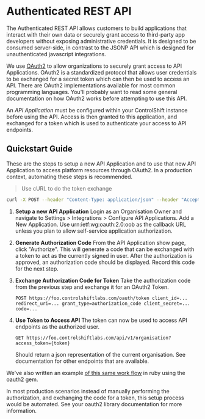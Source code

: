 # Authenticated REST API

The Authenticated REST API allows customers to build applications that interact with their own data or securely grant access to third-party app developers without exposing administrative credentials. It is designed to be consumed server-side, in contrast to the JSONP API which is designed for unauthenticated javascript integrations. 

We use [OAuth2](http://oauth.net/2/) to allow organizations to securely grant access to API Applications. OAuth2 is a standardized protocol that allows user credentials to be exchanged for a secret token which can then be used to access an API. There are OAuth2 implementations available for most common programming languages. You'll probably want to read some general documentation on how OAuth2 works before attempting to use this API. 

An *API Application* must be configured within your ControlShift instance before using the API. Access is then granted to this application, and exchanged for a token which is used to authenticate your access to API endpoints.   

## Quickstart Guide

These are the steps to setup a new API Application and to use that new API Application to access platform resources through OAuth2. In a production context, automating these steps is recommended. 

> Use cURL to do the token exchange

```bash
curl -X POST --header "Content-Type: application/json" --header "Accept: application/json" --data '{"grant_type":"authorization_code", "code":"{code}", "client_id":"{client_id}", "client_secret":"{client_secret}", "redirect_uri":"{redirect_uri}"}' https://foo.controlshiftlabs.com/oauth/token
```

1. **Setup a new API Application** Login as an Organisation Owner and navigate to Settings > Integrations > Configure API Applications. Add a New Application. Use urn:ietf:wg:oauth:2.0:oob as the callback URL unless you plan to allow self-service application authorization. 

2. **Generate Authorization Code** From the API Application show page, click "Authorize". This will generate a code that can be exchanged with a token to act as the currently signed in user. After the authorization is approved, an authorization code should be displayed. Record this code for the next step. 

3. **Exchange Authorization Code for Token** Take the authorization code from the previous step and exchange it for an OAuth2 Token. 

    `POST https://foo.controlshiftlabs.com/oauth/token
      client_id=...
      redirect_uri=...
      grant_type=authorization_code
      client_secret=...
      code=...`

4. **Use Token to Access API** The token can now be used to access API endpoints as the authorized user. 

    `GET https://foo.controlshiftlabs.com/api/v1/organisation?access_token={token}`

    Should return a json representation of the current organisation. See documentation for other endpoints that are available. 

We've also written an example [of this same work flow](https://github.com/controlshift/controlshift-oauth-example) in ruby using the oauth2 gem. 

In most production scenarios instead of manually performing the authorization, and exchanging the code for a token, this setup process would be automated. See your oauth2 library documentation for more information. 


